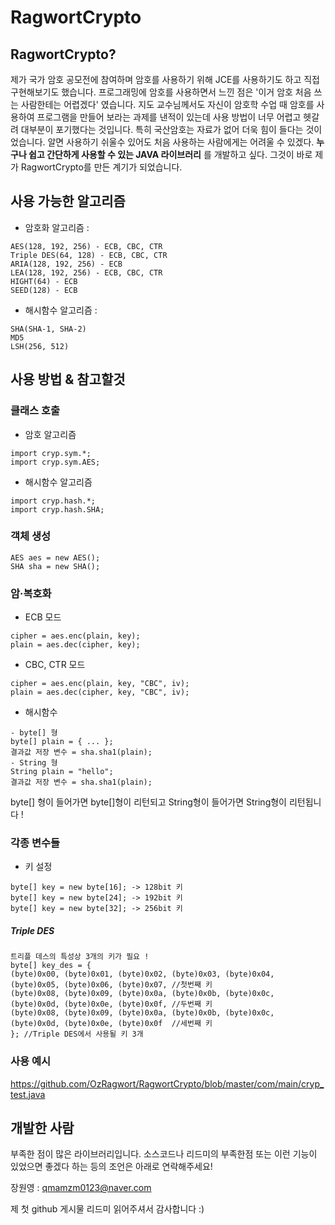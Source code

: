 # RagwortCrypto

## RagwortCrypto?
제가 국가 암호 공모전에 참여하며 암호를 사용하기 위해 JCE를 사용하기도 하고 직접 구현해보기도 했습니다. 프로그래밍에 암호를 사용하면서 느낀 점은 '이거 암호 처음 쓰는 사람한테는 어렵겠다' 였습니다. 지도 교수님께서도 자신이 암호학 수업 때 암호를 사용하여 프로그램을 만들어 보라는 과제를 낸적이 있는데 사용 방법이 너무 어렵고 헷갈려 대부분이 포기했다는 것입니다. 특히 국산암호는 자료가 없어 더욱 힘이 들다는 것이었습니다. 알면 사용하기 쉬울수 있어도 처음 사용하는 사람에게는 어려울 수 있겠다. __누구나 쉽고 간단하게 사용할 수 있는 JAVA 라이브러리__ 를 개발하고 싶다. 그것이 바로 제가 RagwortCrypto를 만든 계기가 되었습니다. 


## 사용 가능한 알고리즘
* 암호화 알고리즘 : 
```
AES(128, 192, 256) - ECB, CBC, CTR
Triple DES(64, 128) - ECB, CBC, CTR
ARIA(128, 192, 256) - ECB
LEA(128, 192, 256) - ECB, CBC, CTR
HIGHT(64) - ECB
SEED(128) - ECB
```
* 해시함수 알고리즘 : 
```
SHA(SHA-1, SHA-2)
MD5
LSH(256, 512)
```

## 사용 방법 & 참고할것

### 클래스 호출
* 암호 알고리즘
```
import cryp.sym.*;
import cryp.sym.AES;
```
* 해시함수 알고리즘
```
import cryp.hash.*;
import cryp.hash.SHA;
```
### 객체 생성
```
AES aes = new AES();
SHA sha = new SHA();
```
### 암·복호화
* ECB 모드
```
cipher = aes.enc(plain, key);
plain = aes.dec(cipher, key);
```
* CBC, CTR 모드
```
cipher = aes.enc(plain, key, "CBC", iv);
plain = aes.dec(cipher, key, "CBC", iv);
```
* 해시함수
```
- byte[] 형
byte[] plain = { ... };
결과값 저장 변수 = sha.sha1(plain);
- String 형
String plain = "hello";
결과값 저장 변수 = sha.sha1(plain);
```
byte[] 형이 들어가면 byte[]형이 리턴되고 String형이 들어가면 String형이 리턴됩니다 !

### 각종 변수들
* 키 설정
```
byte[] key = new byte[16]; -> 128bit 키
byte[] key = new byte[24]; -> 192bit 키
byte[] key = new byte[32]; -> 256bit 키
```
##### Triple DES
```
트리플 데스의 특성상 3개의 키가 필요 !
byte[] key_des = {
(byte)0x00, (byte)0x01, (byte)0x02, (byte)0x03, (byte)0x04, (byte)0x05, (byte)0x06, (byte)0x07,	//첫번째 키
(byte)0x08, (byte)0x09, (byte)0x0a, (byte)0x0b, (byte)0x0c, (byte)0x0d, (byte)0x0e, (byte)0x0f,	//두번째 키
(byte)0x08, (byte)0x09, (byte)0x0a, (byte)0x0b, (byte)0x0c, (byte)0x0d, (byte)0x0e, (byte)0x0f	//세번째 키
}; //Triple DES에서 사용될 키 3개
```

### 사용 예시
https://github.com/OzRagwort/RagwortCrypto/blob/master/com/main/cryp_test.java


## 개발한 사람
부족한 점이 많은 라이브러리입니다. 소스코드나 리드미의 부족한점 또는 이런 기능이 있었으면 좋겠다 하는 등의 조언은 아래로 연락해주세요!

장원영 : qmamzm0123@naver.com

제 첫 github 게시물 리드미 읽어주셔서 감사합니다 :)
